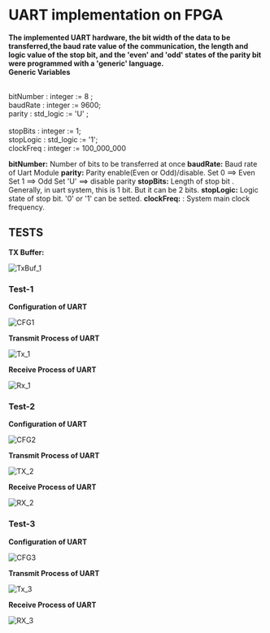 # UART implementation on FPGA

**The implemented UART hardware, the bit width of the data to be transferred,the baud rate value of the communication, the length and logic value of the stop bit,
and the 'even' and 'odd' states of the parity bit were programmed with a 'generic' language.** <br />
**Generic Variables**  <br />

<br />    bitNumber : integer   := 8 ;
<br />		baudRate  : integer   := 9600;
<br />		parity    : std_logic := 'U' ;     
<br />		stopBits  : integer   := 1;
<br />		stopLogic : std_logic := '1';
<br />		clockFreq : integer   := 100_000_000

**bitNumber:** Number of bits to be transferred at once
**baudRate:** Baud rate of Uart Module
**parity:** Parity enable(Even or Odd)/disable.  Set 0 ==> Even Set 1 ==> Odd Set 'U' ==> disable parity
**stopBits:** Length of stop bit . Generally, in uart system, this is 1 bit. But it can be 2 bits.
**stopLogic:** Logic state of stop bit. '0' or '1' can be setted.
**clockFreq:** : System main clock frequency.

## TESTS

**TX Buffer:**

![TxBuf_1](https://user-images.githubusercontent.com/34924065/155885129-d7d6e486-e442-4e4f-a501-17b67cd666ee.PNG)


### Test-1

**Configuration of UART**

![CFG1](https://user-images.githubusercontent.com/34924065/155885020-d72512e3-fa60-4d3f-8f34-6905a0777024.PNG)

**Transmit Process of UART**

![Tx_1](https://user-images.githubusercontent.com/34924065/155885083-268cd75d-173d-4b71-8aca-533532fa3088.PNG)

**Receive Process of UART**

![Rx_1](https://user-images.githubusercontent.com/34924065/155885093-871095b6-b303-4e72-9477-2799bfc249c1.PNG)

### Test-2

**Configuration of UART**

![CFG2](https://user-images.githubusercontent.com/34924065/155885222-923dfb4d-4c8a-46e8-bbcb-bba73be560f0.PNG)

**Transmit Process of UART**

![TX_2](https://user-images.githubusercontent.com/34924065/155885234-b073275b-e48f-4b6f-85c2-a6f57b0a6f47.PNG)

**Receive Process of UART**

![RX_2](https://user-images.githubusercontent.com/34924065/155885244-05994c60-c16f-4e27-a8bb-ecee2b4eaf42.PNG)

### Test-3

**Configuration of UART**

![CFG3](https://user-images.githubusercontent.com/34924065/155885254-476bb89c-2c58-42f9-8b4e-6be45c7f0531.PNG)

**Transmit Process of UART**

![Tx_3](https://user-images.githubusercontent.com/34924065/155885259-144b0b79-594f-42e8-8eaf-fe75bea2d54f.PNG)

**Receive Process of UART**

![RX_3](https://user-images.githubusercontent.com/34924065/155885273-cc6b9421-2de0-4cea-b2b0-2fa8c9dbfda4.PNG)



